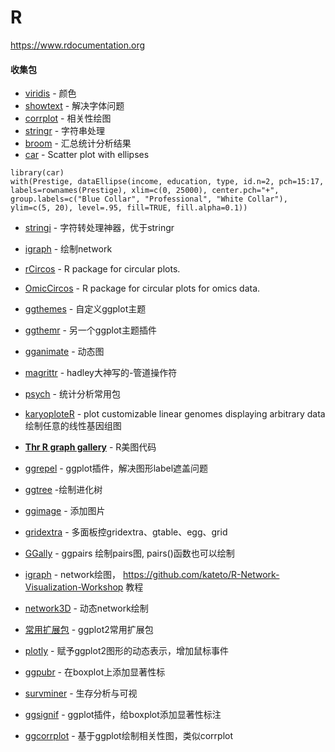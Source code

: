 # R

https://www.rdocumentation.org

#### 收集包


* [viridis](https://github.com/sjmgarnier/viridis) - 颜色
* [showtext](https://cran.r-project.org/web/packages/showtext/vignettes/introduction.html) - 解决字体问题      
* [corrplot](https://cran.r-project.org/web/packages/corrplot/vignettes/corrplot-intro.html) - 相关性绘图       
* [stringr](https://cran.r-project.org/web/packages/stringr/vignettes/stringr.html) - 字符串处理        
* [broom](https://github.com/tidyverse/broom) - 汇总统计分析结果    
* [car](https://cran.r-project.org/web/packages/car/index.html) - Scatter plot with ellipses
>   
    library(car) 
    with(Prestige, dataEllipse(income, education, type, id.n=2, pch=15:17,
    labels=rownames(Prestige), xlim=c(0, 25000), center.pch="+",
    group.labels=c("Blue Collar", "Professional", "White Collar"),
    ylim=c(5, 20), level=.95, fill=TRUE, fill.alpha=0.1))

* [stringi](http://www.gagolewski.com/software/stringi/) - 字符转处理神器，优于stringr
* [igraph](http://igraph.org/r/) - 绘制network
* [rCircos](https://cran.r-project.org/web/packages/RCircos/index.html) - R package for circular plots.
* [OmicCircos](http://www.bioconductor.org/packages/release/bioc/html/OmicCircos.html) -  R package for circular plots for omics data.
* [ggthemes](https://github.com/jrnold/ggthemes) - 自定义ggplot主题
* [ggthemr](https://github.com/cttobin/ggthemr) - 另一个ggplot主题插件
* [gganimate](https://github.com/dgrtwo/gganimate) - 动态图
* [magrittr](https://github.com/tidyverse/magrittr) - hadley大神写的-管道操作符
* [psych](http://personality-project.org/r/psych/) - 统计分析常用包
* [karyoploteR](https://bernatgel.github.io/karyoploter_tutorial/) - plot customizable linear genomes displaying arbitrary data 绘制任意的线性基因组图
* [**Thr R graph gallery**](http://www.r-graph-gallery.com/all-graphs/) - R美图代码
* [ggrepel](https://github.com/slowkow/ggrepel) - ggplot插件，解决图形label遮盖问题
* [ggtree](http://www.bioconductor.org/packages/release/bioc/html/ggtree.html) -绘制进化树

* [ggimage](https://github.com/GuangchuangYu/ggimage) - 添加图片
* [gridextra](https://github.com/baptiste/gridextra/wiki/arranging-ggplot) - 多面板控gridextra、gtable、egg、grid

* [GGally](https://ggobi.github.io/ggally/#ggally) - ggpairs 绘制pairs图, pairs()函数也可以绘制

* [igraph](http://igraph.org/r/) - network绘图， https://github.com/kateto/R-Network-Visualization-Workshop 教程
* [network3D](https://christophergandrud.github.io/networkD3/) - 动态network绘制
* [常用扩展包](http://www.ggplot2-exts.org/gallery/) - ggplot2常用扩展包

* [plotly](https://plot.ly/ggplot2/) - 赋予ggplot2图形的动态表示，增加鼠标事件

* [ggpubr](http://www.sthda.com/english/rpkgs/ggpubr/index.html) - 在boxplot上添加显著性标

* [survminer](https://github.com/kassambara/survminer) - 生存分析与可视

* [ggsignif](https://github.com/const-ae/ggsignif) - ggplot插件，给boxplot添加显著性标注

* [ggcorrplot](https://github.com/kassambara/ggcorrplot) - 基于ggplot绘制相关性图，类似corrplot

